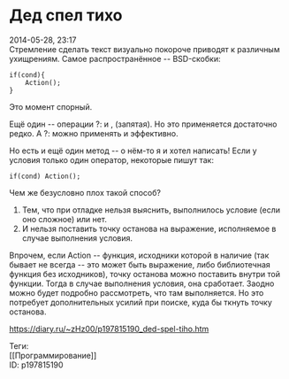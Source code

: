 Дед спел тихо
==============

   
 2014-05-28, 23:17   
  Стремление сделать текст визуально покороче приводят к различным ухищрениям. Самое распространённое -- BSD-скобки:   
 
```
if(cond){  
	Action();  
}
```
   
   
 Это момент спорный.   
   
 Ещё один -- операции ?: и , (запятая). Но это применяется достаточно редко. А ?: можно применять и эффективно.   
   
 Но есть и ещё один метод -- о нём-то я и хотел написать! Если у условия только один оператор, некоторые пишут так:   
 
```
if(cond) Action();
```
   
 Чем же безусловно плох такой способ?   
 1) Тем, что при отладке нельзя выяснить, выполнилось условие (если оно сложное) или нет.   
 2) И нельзя поставить точку останова на выражение, исполняемое в случае выполнения условия.   
   
 Впрочем, если Action -- функция, исходники которой в наличие (так бывает не всегда -- это может быть выражение, либо библиотечная функция без исходников), точку останова можно поставить внутри той функции. Тогда в случае выполнения условия, она сработает. Заодно можно будет подробно рассмотреть, что там выполняется. Но это потребует дополнительных усилий при поиске, куда бы ткнуть точку останова.   
    
 <https://diary.ru/~zHz00/p197815190_ded-spel-tiho.htm>   
   
 Теги:   
 [[Программирование]]   
 ID: p197815190